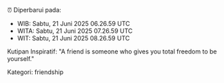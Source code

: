 ⏰ Diperbarui pada:
- WIB: Sabtu, 21 Juni 2025 06.26.59 UTC
- WITA: Sabtu, 21 Juni 2025 07.26.59 UTC
- WIT: Sabtu, 21 Juni 2025 08.26.59 UTC

Kutipan Inspiratif:
"A friend is someone who gives you total freedom to be yourself."


Kategori: friendship

